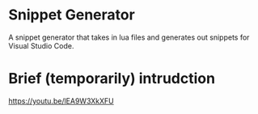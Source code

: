 # Snippet Generator

A snippet generator that takes in lua files and generates out snippets for Visual Studio Code.

# Brief (temporarily) intrudction
https://youtu.be/lEA9W3XkXFU
